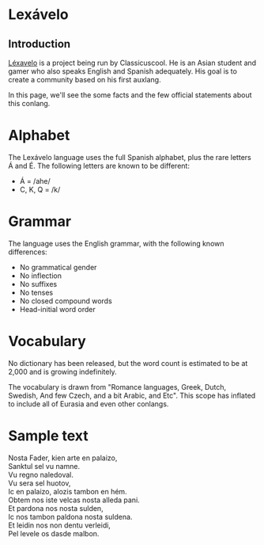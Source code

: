 # Lexávelo

## Introduction
[Léxavelo](https://youtube.com/@Lexavelo-language-commitee) is a project being run by Classicuscool. He is an Asian student and gamer who also speaks English and Spanish adequately. His goal is to create a community based on his first auxlang.

In this page, we'll see the some facts and the few official statements about this conlang.

# Alphabet
The Lexávelo language uses the full Spanish alphabet, plus the rare letters Á and É. The following letters are known to be different:
- Á = /ahe/
- C, K, Q = /k/

# Grammar
The language uses the English grammar, with the following known differences:
- No grammatical gender
- No inflection
- No suffixes
- No tenses
- No closed compound words
- Head-initial word order

# Vocabulary
No dictionary has been released, but the word count is estimated to be at 2,000 and is growing indefinitely.

The vocabulary is drawn from "Romance languages, Greek, Dutch, Swedish, And few Czech, and a bit Arabic, and Etc". This scope has inflated to include all of Eurasia and even other conlangs.

# Sample text
<p>
Nosta Fader, kien arte en palaizo,<br>
Sanktul sel vu namne.<br>
Vu regno naledoval.<br>
Vu sera sel huotov,<br>
Ic en palaizo, alozis tambon en hém.<br>
Obtem nos iste velcas nosta alleda pani.<br>
Et pardona nos nosta sulden,<br>
Ic nos tambon paldona nosta suldena.<br>
Et leidin nos non dentu verleidi,<br>
Pel levele os dasde malbon.<br>
</p>

